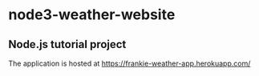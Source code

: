 # node3-weather-website

## Node.js tutorial project

The application is hosted at
https://frankie-weather-app.herokuapp.com/
